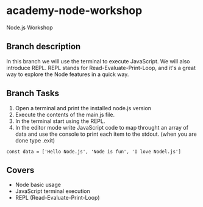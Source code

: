 # academy-node-workshop

Node.js Workshop

## Branch description

In this branch we will use the terminal to execute JavaScript.
We will also introduce REPL. REPL stands for Read-Evaluate-Print-Loop, and it's a great way to explore
the Node features in a quick way.

## Branch Tasks

1. Open a terminal and print the installed node.js version
2. Execute the contents of the main.js file.
3. In the terminal start using the REPL.
4. In the editor mode write JavaScript code to map throught an array of data and use the console to print each item to the stdout. (when you are done type .exit)

`const data = ['Hello Node.js', 'Node is fun', 'I love Nodel.js']`

## Covers

- Node basic usage
- JavaScript terminal execution
- REPL (Read-Evaluate-Print-Loop)
